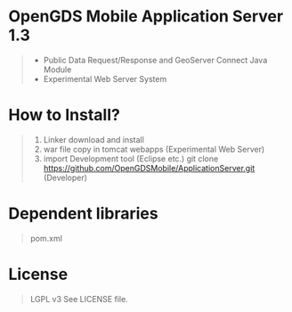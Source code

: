 OpenGDS Mobile Application Server 1.3
=================
> + Public Data Request/Response and GeoServer Connect Java Module
> + Experimental Web Server System

How to Install?
================
> 1. Linker download and install
> 2. war file copy in tomcat webapps (Experimental Web Server)
> 2. import Development tool (Eclipse etc.) git clone https://github.com/OpenGDSMobile/ApplicationServer.git (Developer)

Dependent libraries
================
> pom.xml

License
================
> LGPL v3 
> See LICENSE file. 

